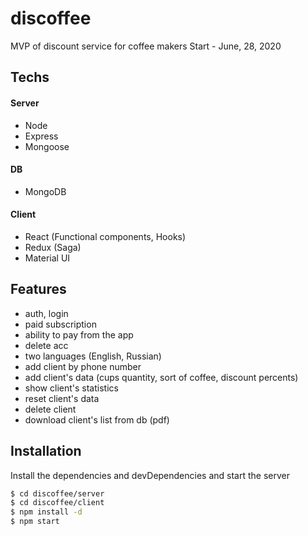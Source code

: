 # discoffee

MVP of discount service for coffee makers
Start - June, 28, 2020

## Techs

#### Server

- Node
- Express
- Mongoose

#### DB

- MongoDB

#### Client

- React (Functional components, Hooks)
- Redux (Saga)
- Material UI

## Features

- auth, login
- paid subscription
- ability to pay from the app
- delete acc
- two languages (English, Russian)
- add client by phone number
- add client's data (cups quantity, sort of coffee, discount percents)
- show client's statistics
- reset client's data
- delete client
- download client's list from db (pdf)

## Installation

Install the dependencies and devDependencies and start the server

```sh
$ cd discoffee/server
$ cd discoffee/client
$ npm install -d
$ npm start
```
